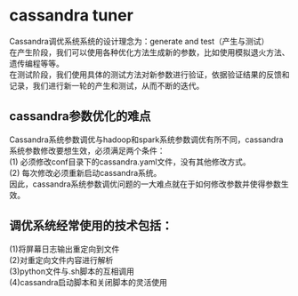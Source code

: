 # cassandra tuner
Cassandra调优系统系统的设计理念为：generate and test（产生与测试）<br> 
在产生阶段，我们可以使用各种优化方法生成新的参数，比如使用模拟退火方法、遗传编程等等。<br> 
在测试阶段，我们使用具体的测试方法对新参数进行验证，依据验证结果的反馈和记录，我们进行新一轮的产生和测试，从而不断的迭代。<br> 
## cassandra参数优化的难点
Cassandra系统参数调优与hadoop和spark系统参数调优有所不同，cassandra系统参数修改要想生效，必须满足两个条件：<br>
(1)	必须修改conf目录下的cassandra.yaml文件，没有其他修改方式。<br>
(2)	每次修改必须重新启动cassandra系统。<br>
因此，cassandra系统参数调优问题的一大难点就在于如何修改参数并使得参数生效。<br>
## 调优系统经常使用的技术包括：<br>
(1)将屏幕日志输出重定向到文件 <br>
(2)对重定向文件内容进行解析 <br>
(3)python文件与.sh脚本的互相调用 <br>
(4)cassandra启动脚本和关闭脚本的灵活使用 <br>

